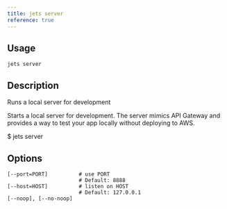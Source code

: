 ```yaml
---
title: jets server
reference: true
---
```


## Usage

    jets server

## Description

Runs a local server for development

Starts a local server for development.  The server mimics API Gateway and provides a way to test your app locally without deploying to AWS.

$ jets server

## Options

```
[--port=PORT]          # use PORT
                       # Default: 8888
[--host=HOST]          # listen on HOST
                       # Default: 127.0.0.1
[--noop], [--no-noop]  
```

